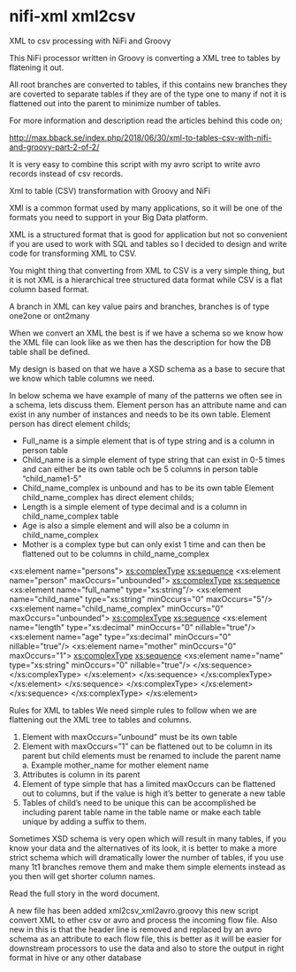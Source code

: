 # nifi-xml xml2csv
XML to csv processing with NiFi and Groovy

This NiFi processor written in Groovy is converting a XML tree to tables by flatening it out.

All root branches are converted to tables, if this contains new branches they are coverted to separate tables if they are of the type one to many if not it is flattened out into the parent to minimize number of tables.

For more information and description read the articles behind this code on;

http://max.bback.se/index.php/2018/06/30/xml-to-tables-csv-with-nifi-and-groovy-part-2-of-2/


It is very easy to combine this script with my avro script to write avro records instead of csv records.

Xml to table (CSV) transformation with Groovy and NiFi

XMl is a common format used by many applications, so it will be one of the formats you need to support in your Big Data platform.


XML is a structured format that is good for application but not so convenient if you are used to work with SQL and tables so I decided to design and write code for transforming XML to CSV.

You might thing that converting from XML to CSV is a very simple thing, but it is not XML is a hierarchical tree structured data format while CSV is a flat column based format.

A branch in XML can key value pairs and branches, branches is of type one2one or ont2many

When we convert an XML the best is if we have a schema so we know  how the XML file can look like as we then has the description for how the DB table shall be defined.

My design is based on that we have a XSD schema as a base to secure that we know which table columns we need.

In below schema we have example of many of the patterns we often see in a schema, lets discuss them.
Element person has an attribute name and can exist in any number of instances and needs to be its own table.
Element person has direct element childs;
-	Full_name is a simple element that is of type string and is a column in person table
-	Child_name is a simple element of type string that can exist in 0-5 times and can either be its own table och be 5 columns in person table “child_name1-5”
-	Child_name_complex is unbound and has to be its own table
Element child_name_complex has direct element childs;
-	Length is a simple element of type decimal and is a column in child_name_complex table
-	Age is also a simple element and will also be a column in child_name_complex
-	Mother is a complex type but can only exist 1 time and can then be flattened out to be columns in child_name_complex

<xs:element name="persons">
  <xs:complexType>
    <xs:sequence>
      <xs:element name="person" maxOccurs="unbounded">
        <xs:complexType>
          <xs:sequence>
            <xs:element name="full_name" type="xs:string"/>
            <xs:element name="child_name" type="xs:string" minOccurs="0" maxOccurs="5"/>
            <xs:element name="child_name_complex" minOccurs="0" maxOccurs="unbounded">
              <xs:complexType>
                <xs:sequence>
                  <xs:element name="length" type="xs:decimal" minOccurs="0" nillable="true"/>
                  <xs:element name="age" type="xs:decimal" minOccurs="0" nillable="true"/>
                  <xs:element name="mother" minOccurs="0" maxOccurs="1">
                    <xs:complexType>
                      <xs:sequence>
                        <xs:element name="name" type="xs:string" minOccurs="0" nillable="true"/>
                      </xs:sequence>
                    </xs:complexType>
                  </xs:element>
                </xs:sequence>
              </xs:complexType>
            </xs:element>
          </xs:sequence>
        </xs:complexType>
      </xs:element>
    </xs:sequence>
  </xs:complexType>
</xs:element>

Rules for XML to tables
We need simple rules to follow when we are flattening out the XML tree to tables and columns.

1.	Element with maxOccurs=”unbound” must be its own table
2.	Element with maxOccurs=”1” can be flattened out to be column in its parent but child elements must be renamed to include the parent name
a.	Example mother_name for mother element name
3.	Attributes is column in its parent
4.	Element of type simple that has a limited maxOccurs can be flattened out to columns, but if the value is high it’s better to generate a new table
5.	Tables of child’s need to be unique this can be accomplished be including parent table name in the table name or make each table unique by adding a suffix to them.


Sometimes XSD schema is very open which will result in many tables, if you know your data and the alternatives of its look, it is better to make a more strict schema which will dramatically lower the number of tables, if you use many  1t1 branches remove them and make them simple elements instead as you then will get shorter column names.

Read the full story in the word document.


A new file has been added xml2csv_xml2avro.groovy this new script convert XML to ether csv or avro and process the incoming flow file.
Also new in this is that the header line is removed and replaced by an avro schema as an attribute to each flow file, this is better as it will be easier for downstream processors to use the data and also to store the output in right format in hive or any other database
